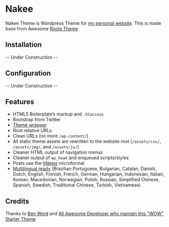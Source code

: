 # Nakee

Nakee Theme is Wordpress Theme for [my personal website](http://novrian.info).
This is made base from Awesome [Roots Theme](http://www.rootstheme.com)

## Installation

-- Under Construction --

## Configuration

-- Under Construction --

## Features

* HTML5 Boilerplate’s markup and `.htaccess`
* Bootstrap from Twitter
* [Theme wrapper](doc/wrapper.md)
* Root relative URLs
* Clean URLs (no more `/wp-content/`)
* All static theme assets are rewritten to the website root (`/assets/css/`,
`/assets/img/`, and `/assets/js/`)
* Cleaner HTML output of navigation menus
* Cleaner output of `wp_head` and enqueued scripts/styles
* Posts use the [hNews](http://microformats.org/wiki/hnews) microformat
* [Multilingual ready](http://www.rootstheme.com/wpml/) (Brazilian Portuguese,
Bulgarian, Catalan, Danish, Dutch, English, Finnish, French, German, Hungarian,
Indonesian, Italian, Korean, Macedonian, Norwegian, Polish, Russian, Simplified
Chinese, Spanish, Swedish, Traditional Chinese, Turkish, Vietnamese)

## Credits

Thanks to [Ben Word](https://github.com/retlehs) and [All Awesome Developer who mantain this "WOW" Starter Theme](https://github.com/retlehs/roots/contributors)

